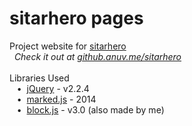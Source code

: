# sitarhero pages
Project website for [sitarhero](https://github.com/anuvgupta/sitarhero)  
&nbsp;&nbsp;*Check it out at [github.anuv.me/sitarhero](http://github.anuv.me/sitarhero)*  
&nbsp;    
Libraries Used  
&nbsp;&nbsp;&nbsp;•&nbsp;&nbsp;[jQuery](https://jquery.com/) - v2.2.4  
&nbsp;&nbsp;&nbsp;•&nbsp;&nbsp;[marked.js](https://github.com/chjj/marked) - 2014  
&nbsp;&nbsp;&nbsp;•&nbsp;&nbsp;[block.js](https://github.com/anuvgupta/block.js) - v3.0 (also made by me)

